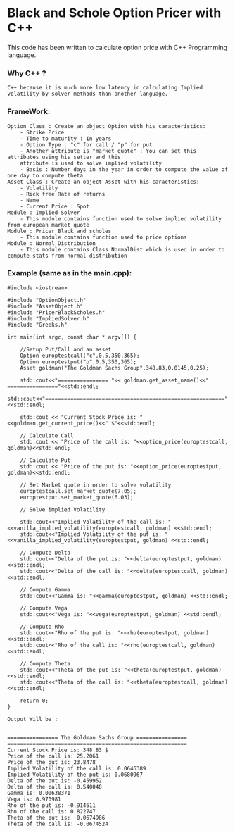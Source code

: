 #  Black and Schole Option Pricer with C++

This code has been written to calculate option price with C++ Programming language.
### Why C++ ? 
    C++ because it is much more low latency in calculating Implied volatility by solver methods than another language.

### FrameWork:
    Option Class : Create an object Option with his caracteristics:
        - Strike Price 
        - Time to maturity : In years
        - Option Type : "c" for call / "p" for put
        - Another attribute is "market_quote" : You can set this attributes using his setter and this 
        attribute is used to solve implied volatility
        - Basis : Number days in the year in order to compute the value of one day to compute theta
    Asset Class : Create an object Asset with his caracteristics:
        - Volatility
        - Rick free Rate of returns
        - Name
        - Current Price : Spot
    Module : Implied Solver
        - This module contains function used to solve implied volatility from european market quote
    Module : Pricer Black and scholes
        - This module contains function used to price options
    Module : Normal Distribution
        - This module contains Class NormalDist which is used in order to compute stats from normal distribution

### Example (same as in the main.cpp):

    #include <iostream>

    #include "OptionObject.h"
    #include "AssetObject.h"
    #include "PricerBlackScholes.h"
    #include "ImpliedSolver.h"
    #include "Greeks.h"

    int main(int argc, const char * argv[]) {
        
        //Setup Put/Call and an asset
        Option europtestcall("c",0.5,350,365);
        Option europtestput("p",0.5,350,365);
        Asset goldman("The Goldman Sachs Group",348.83,0.0145,0.25);
        
        std::cout<<"================ "<< goldman.get_asset_name()<<" ================"<<std::endl;
        std::cout<<"========================================================="<<std::endl;
        
        std::cout << "Current Stock Price is: "<<goldman.get_current_price()<<" $"<<std::endl;
        
        // Calculate Call
        std::cout << "Price of the call is: "<<option_price(europtestcall,  goldman)<<std::endl;

        // Calculate Put
        std::cout << "Price of the put is: "<<option_price(europtestput,  goldman)<<std::endl;

        // Set Market quote in order to solve volatility
        europtestcall.set_market_quote(7.05);
        europtestput.set_market_quote(6.03);
        
        // Solve implied Volatility
        
        std::cout<<"Implied Volatility of the call is: "<<vanilla_implied_volatility(europtestcall, goldman) <<std::endl;
        std::cout<<"Implied Volatility of the put is: "<<vanilla_implied_volatility(europtestput, goldman) <<std::endl;
        
        // Compute Delta
        std::cout<<"Delta of the put is: "<<delta(europtestput, goldman) <<std::endl;
        std::cout<<"Delta of the call is: "<<delta(europtestcall, goldman) <<std::endl;
        
        // Compute Gamma
        std::cout<<"Gamma is: "<<gamma(europtestput, goldman) <<std::endl;
        
        // Compute Vega
        std::cout<<"Vega is: "<<vega(europtestput, goldman) <<std::endl;
        
        // Compute Rho
        std::cout<<"Rho of the put is: "<<rho(europtestput, goldman) <<std::endl;
        std::cout<<"Rho of the call is: "<<rho(europtestcall, goldman) <<std::endl;
        
        // Compute Theta
        std::cout<<"Theta of the put is: "<<theta(europtestput, goldman) <<std::endl;
        std::cout<<"Theta of the call is: "<<theta(europtestcall, goldman) <<std::endl;
        
        return 0;
    }

    Output Will be :
    
    
    ================ The Goldman Sachs Group ================
    =========================================================
    Current Stock Price is: 348.83 $
    Price of the call is: 25.2061
    Price of the put is: 23.8478
    Implied Volatility of the call is: 0.0646389
    Implied Volatility of the put is: 0.0680967
    Delta of the put is: -0.459952
    Delta of the call is: 0.540048
    Gamma is: 0.00638371
    Vega is: 0.970981
    Rho of the put is: -0.914611
    Rho of the call is: 0.822747
    Theta of the put is: -0.0674986
    Theta of the call is: -0.0674524
